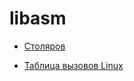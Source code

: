 # libasm

* [Столяров](http://www.stolyarov.info/books/asm_unix)

* [Таблица вызовов Linux](https://chromium.googlesource.com/chromiumos/docs/+/master/constants/syscalls.md#x86_64-64_bit)
